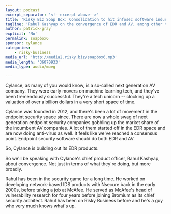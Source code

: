 ```yaml
---
layout: podcast
excerpt_separator: '<!--excerpt-above-->'
title: 'Risky Biz Soap Box: Consolidation to hit infosec software industry'
tagline: 'Rahul Kashyap on the convergence of EDR and AV, among other things...'
author: patrick-gray
explicit: 'No'
permalink: soapbox6
sponsor: cylance
categories:
    - risky-business
media_url: 'http://media2.risky.biz/soapbox6.mp3'
media_length: '36070933'
media_type: audio/mpeg

---
```

Cylance, as many of you would know, is a so-called next generation AV company. They were early movers on machine learning tech, and they've been tremendously successful. They're a tech unicorn -- clocking up a valuation of over a billion dollars in a very short space of time.

Cylance was founded in 2012, and there's been a lot of movement in the endpoint security space since. There are now a whole swag of next generation endpoint security companies gobbling up the market share of the incumbent AV companies. A lot of them started off in the EDR space and are now doing anti-virus as well. It feels like we've reached a consensus point. Endpoint security software should do both EDR and AV. 

So, Cylance is building out its EDR products.

So we'll be speaking with Cylance's chief product officer, Rahul Kashyap, about convergence. Not just in terms of what they're doing, but more broadly. 

Rahul has been in the security game for a long time. He worked on developing network-based IDS products with Nsecure back in the early 2000s, before taking a job at McAfee. He served as McAfee's head of vulnerability research for four years before joining Bromium as its chief security architect. Rahul has been on Risky Business before and he's a guy who very much knows what's up.
